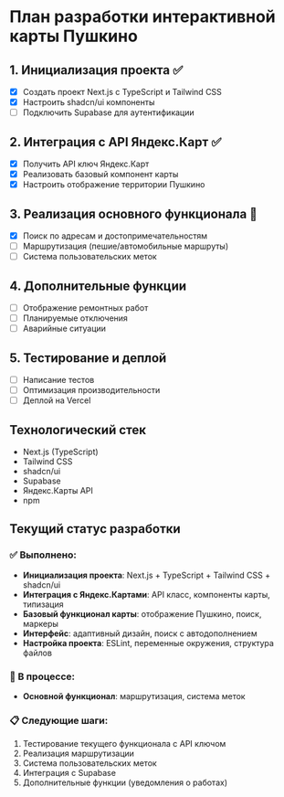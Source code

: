# План разработки интерактивной карты Пушкино

## 1. Инициализация проекта ✅
- [x] Создать проект Next.js с TypeScript и Tailwind CSS
- [x] Настроить shadcn/ui компоненты
- [ ] Подключить Supabase для аутентификации

## 2. Интеграция с API Яндекс.Карт ✅
- [x] Получить API ключ Яндекс.Карт
- [x] Реализовать базовый компонент карты
- [x] Настроить отображение территории Пушкино

## 3. Реализация основного функционала 🔄
- [x] Поиск по адресам и достопримечательностям
- [ ] Маршрутизация (пешие/автомобильные маршруты)
- [ ] Система пользовательских меток

## 4. Дополнительные функции
- [ ] Отображение ремонтных работ
- [ ] Планируемые отключения
- [ ] Аварийные ситуации

## 5. Тестирование и деплой
- [ ] Написание тестов
- [ ] Оптимизация производительности
- [ ] Деплой на Vercel

## Технологический стек
- Next.js (TypeScript)
- Tailwind CSS
- shadcn/ui
- Supabase
- Яндекс.Карты API
- npm

## Текущий статус разработки

### ✅ Выполнено:
- **Инициализация проекта**: Next.js + TypeScript + Tailwind CSS + shadcn/ui
- **Интеграция с Яндекс.Картами**: API класс, компоненты карты, типизация
- **Базовый функционал карты**: отображение Пушкино, поиск, маркеры
- **Интерфейс**: адаптивный дизайн, поиск с автодополнением
- **Настройка проекта**: ESLint, переменные окружения, структура файлов

### 🔄 В процессе:
- **Основной функционал**: маршрутизация, система меток

### 📋 Следующие шаги:
1. Тестирование текущего функционала с API ключом
2. Реализация маршрутизации
3. Система пользовательских меток
4. Интеграция с Supabase
5. Дополнительные функции (уведомления о работах)